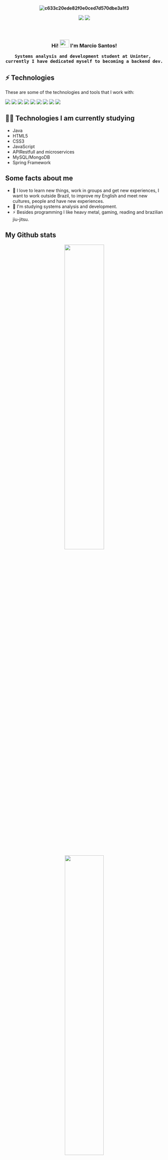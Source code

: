 <h4 align = "center">
  
![c633c20ede82f0e0ced7d570dbe3a1f3](https://user-images.githubusercontent.com/70382532/138322189-2db8df52-9dcb-40a0-88a8-c365466bd33d.gif)
  
<a href="https://www.linkedin.com/in/marcio-pereira-dos-santos-a76972220/"><img src="https://img.shields.io/badge/LinkedIn-0077B5?style=for-the-badge&logo=linkedin&logoColor=white" /></a>
<a href="mailto:marciosantosdeveloper@gmail.com"><img src="https://img.shields.io/badge/Gmail-D14836?style=for-the-badge&logo=gmail&logoColor=white" /></a>
  
</h4>

<h3 align = "center"><br>
  
Hi! <img src="https://raw.githubusercontent.com/kaueMarques/kaueMarques/master/hi.gif" width="30px" height="25px"> I'm Marcio Santos!
  
```
Systems analysis and development student at Uninter, 
currently I have dedicated myself to becoming a backend dev.
```

## ⚡ Technologies
These are some of the technologies and tools that I work with:<br>
<p><img src="https://img.shields.io/badge/Java-ED8B00?style=for-the-badge&logo=java&logoColor=white"> <img src="https://img.shields.io/badge/HTML5-E34F26?style=for-the-badge&logo=html5&logoColor=white"> <img src="https://img.shields.io/badge/JavaScript-323330?style=for-the-badge&logo=javascript&logoColor=F7DF1E"> <img src="https://img.shields.io/badge/CSS3-1572B6?style=for-the-badge&logo=css3&logoColor=white"> <img src="https://img.shields.io/badge/GIT-E44C30?style=for-the-badge&logo=git&logoColor=white"> <img src="https://img.shields.io/badge/GitHub-100000?style=for-the-badge&logo=github&logoColor=white"> <img src="https://img.shields.io/badge/IntelliJ_IDEA-000000.svg?style=for-the-badge&logo=intellij-idea&logoColor=white"> <img src="https://img.shields.io/badge/Visual_Studio_Code-0078D4?style=for-the-badge&logo=visual%20studio%20code&logoColor=white"> <img src="https://img.shields.io/badge/Eclipse-2C2255?style=for-the-badge&logo=eclipse&logoColor=white"> </p>
  
## 👨‍💻 Technologies I am currently studying
- Java
- HTML5
- CSS3
- JavaScript
- APIRestfull and microservices
- MySQL/MongoDB
- Spring Framework
  
## Some facts about me
- 🔭 I love to learn new things, work in groups and get new experiences, I want to work outside Brazil, to improve my English and meet new cultures, people and have new experiences.
- 🌱 I'm studying systems analysis and development. 
- ⚡ Besides programming I like heavy metal, gaming, reading and brazilian jiu-jitsu. 

## My Github stats
<div align="center" >
  <a href="https://github.com/usernamemarcio">
  <img width="49.9%" src="https://github-readme-stats.vercel.app/api?username=usernamemarcio&show_icons=true&theme=dark&include_all_commits=true&count_private=true"/>
  <img width="49.5%" src="https://github-readme-stats.vercel.app/api/top-langs/?username=usernamemarcio&layout=compact&langs_count=7&theme=dark"/>
</div>
  
<h3>Thanks for visiting my profile! 👋</h3>

![giphy (1)](https://user-images.githubusercontent.com/80237531/167498517-f8b83481-bcef-4d8c-8495-630802020681.gif)
